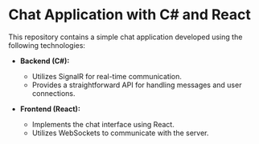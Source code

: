 # Chat Application with C# and React

This repository contains a simple chat application developed using the following technologies:

- **Backend (C#):**
  - Utilizes SignalR for real-time communication.
  - Provides a straightforward API for handling messages and user connections.

- **Frontend (React):**
  - Implements the chat interface using React.
  - Utilizes WebSockets to communicate with the server.
